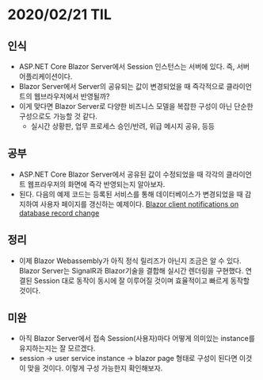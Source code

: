 # 2020/02/21 TIL

## 인식
- ASP.NET Core Blazor Server에서 Session 인스턴스는 서버에 있다. 즉, 서버 어플리케이션이다.
- Blazor Server에서 Server의 공유되는 값이 변경되었을 때 즉각적으로 클라이언트의 웹브라우저에서 반영될까?
- 이게 맞다면 Blazor Server로 다양한 비즈니스 모델을 복잡한 구성이 아닌 단순한 구성으로도 가능할 것 같다.
   - 실시간 상황판, 업무 프로세스 승인/반려, 위급 메시지 공유, 등등

## 공부
- ASP.NET Core Blazor Server에서 공유된 값이 수정되었을 때 각각의 클라이언트 웹프라우저의 화면에 즉각 반영되는지 알아보자.
- 된다. 다음의 예제 코드는 등록된 서비스를 통해 데이터베이스가 변경되었을 때 감지하여 사용자 페이지를 갱신하는 예제이다.
  [Blazor client notifications on database record change](https://github.com/christiandelbianco/blazor-notification-db-record-change)

## 정리
- 이제 Blazor Webassembly가 아직 정식 릴리즈가 아닌지 조금은 알 수 있다. Blazor Server는 SignalR과 Blazor기술을 결합해 실시간 렌더링을 구현했다. 연결된 Session 대로 동작이 동시에 잘 이루어질 것이며 효율적이고 빠르게 동작할 것이다.

## 미완
- 아직 Blazor Server에서 접속 Session(사용자)마다 어떻게 의미있는 instance를 유지하는지는 잘 모르겠다.
- session -> user service instance -> blazor page 형태로 구성이 된다면 이것이 맞을 것이다. 이렇게 구성 가능한지 확인해보자.
